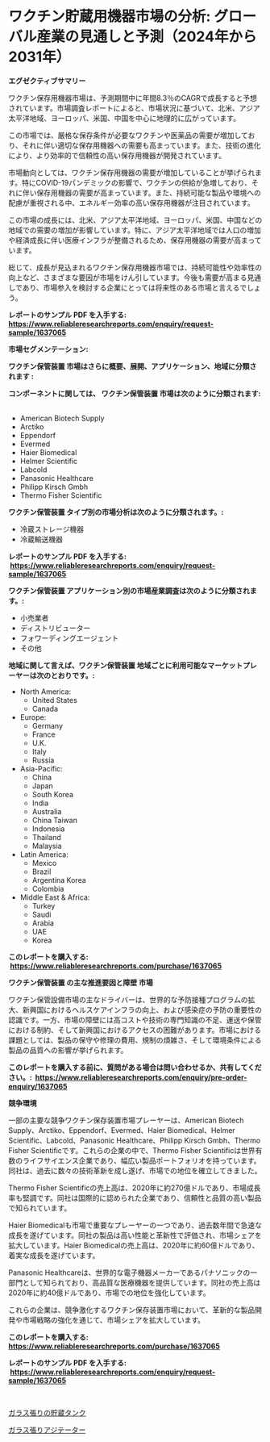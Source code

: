 <p><h1>ワクチン貯蔵用機器市場の分析: グローバル産業の見通しと予測（2024年から2031年）</h1></p><p><strong>エグゼクティブサマリー</strong></p>
<p><p>ワクチン保存用機器市場は、予測期間中に年間8.3％のCAGRで成長すると予想されています。市場調査レポートによると、市場状況に基づいて、北米、アジア太平洋地域、ヨーロッパ、米国、中国を中心に地理的に広がっています。 </p><p>この市場では、厳格な保存条件が必要なワクチンや医薬品の需要が増加しており、それに伴い適切な保存用機器への需要も高まっています。また、技術の進化により、より効率的で信頼性の高い保存用機器が開発されています。</p><p>市場動向としては、ワクチン保存用機器の需要が増加していることが挙げられます。特にCOVID-19パンデミックの影響で、ワクチンの供給が急増しており、それに伴い保存用機器の需要が高まっています。また、持続可能な製品や環境への配慮が重視される中、エネルギー効率の高い保存用機器が注目されています。</p><p>この市場の成長には、北米、アジア太平洋地域、ヨーロッパ、米国、中国などの地域での需要の増加が影響しています。特に、アジア太平洋地域では人口の増加や経済成長に伴い医療インフラが整備されるため、保存用機器の需要が高まっています。</p><p>総じて、成長が見込まれるワクチン保存用機器市場では、持続可能性や効率性の向上など、さまざまな要因が市場をけん引しています。今後も需要が高まる見通しであり、市場参入を検討する企業にとっては将来性のある市場と言えるでしょう。</p></p>
<p><strong>レポートのサンプル PDF を入手する: <a href="https://www.reliableresearchreports.com/enquiry/request-sample/1637065">https://www.reliableresearchreports.com/enquiry/request-sample/1637065</a></strong></p>
<p><strong>市場セグメンテーション:</strong></p>
<p><strong> ワクチン保管装置 市場はさらに概要、展開、アプリケーション、地域に分類されます :</strong></p>
<p><strong>コンポーネントに関しては、 ワクチン保管装置 市場は次のように分類されます: &nbsp;</strong></p>
<p><ul><li>American Biotech Supply</li><li>Arctiko</li><li>Eppendorf</li><li>Evermed</li><li>Haier Biomedical</li><li>Helmer Scientific</li><li>Labcold</li><li>Panasonic Healthcare</li><li>Philipp Kirsch Gmbh</li><li>Thermo Fisher Scientific</li></ul></p>
<p><strong> ワクチン保管装置 タイプ別の市場分析は次のように分類されます。:</strong></p>
<p><ul><li>冷蔵ストレージ機器</li><li>冷蔵輸送機器</li></ul></p>
<p><strong>レポートのサンプル PDF を入手する: &nbsp;<a href="https://www.reliableresearchreports.com/enquiry/request-sample/1637065">https://www.reliableresearchreports.com/enquiry/request-sample/1637065</a></strong></p>
<p><strong> ワクチン保管装置 アプリケーション別の市場産業調査は次のように分類されます。:</strong></p>
<p><ul><li>小売業者</li><li>ディストリビューター</li><li>フォワーディングエージェント</li><li>その他</li></ul></p>
<p><strong>地域に関して言えば、ワクチン保管装置 地域ごとに利用可能なマーケットプレーヤーは次のとおりです。:</strong></p>
<p><ul>
    <li>
        North America:
        <ul>
            <li>United States</li>
            <li>Canada</li>
        </ul>
    </li>
    <li>
        Europe:
        <ul>
            <li>Germany</li>
            <li>France</li>
            <li>U.K.</li>
            <li>Italy</li>
            <li>Russia</li>
        </ul>
    </li>
    <li>
        Asia-Pacific:
        <ul>
            <li>China</li>
            <li>Japan</li>
            <li>South Korea</li>
            <li>India</li>
            <li>Australia</li>
            <li>China Taiwan</li>
            <li>Indonesia</li>
            <li>Thailand</li>
            <li>Malaysia</li>
        </ul>
    </li>
    <li>
        Latin America:
        <ul>
            <li>Mexico</li>
            <li>Brazil</li>
            <li>Argentina Korea</li>
            <li>Colombia</li>
        </ul>
    </li>
    <li>
        Middle East & Africa:
        <ul>
            <li>Turkey</li>
            <li>Saudi</li>
            <li>Arabia</li>
            <li>UAE</li>
            <li>Korea</li>
        </ul>
    </li>
    </ul></p>
<p><strong>このレポートを購入する: &nbsp;<a href="https://www.reliableresearchreports.com/purchase/1637065">https://www.reliableresearchreports.com/purchase/1637065</a></strong></p>
<p><strong>ワクチン保管装置 の主な推進要因と障壁 市場</strong></p>
<p><p>ワクチン保管設備市場の主なドライバーは、世界的な予防接種プログラムの拡大、新興国におけるヘルスケアインフラの向上、および感染症の予防の重要性の認識です。一方、市場の障壁には高コストや技術の専門知識の不足、運送や保管における制約、そして新興国におけるアクセスの困難があります。市場における課題としては、製品の保守や修理の費用、規制の煩雑さ、そして環境条件による製品の品質への影響が挙げられます。</p></p>
<p><strong>このレポートを購入する前に、質問がある場合は問い合わせるか、共有してください。:&nbsp; <a href="https://www.reliableresearchreports.com/enquiry/pre-order-enquiry/1637065">https://www.reliableresearchreports.com/enquiry/pre-order-enquiry/1637065</a></strong></p>
<p><strong>競争環境</strong></p>
<p><p>一部の主要な競争ワクチン保存装置市場プレーヤーは、American Biotech Supply、Arctiko、Eppendorf、Evermed、Haier Biomedical、Helmer Scientific、Labcold、Panasonic Healthcare、Philipp Kirsch Gmbh、Thermo Fisher Scientificです。これらの企業の中で、Thermo Fisher Scientificは世界有数のライフサイエンス企業であり、幅広い製品ポートフォリオを持っています。同社は、過去に数々の技術革新を成し遂げ、市場での地位を確立してきました。</p><p>Thermo Fisher Scientificの売上高は、2020年に約270億ドルであり、市場成長率も堅調です。同社は国際的に認められた企業であり、信頼性と品質の高い製品で知られています。</p><p>Haier Biomedicalも市場で重要なプレーヤーの一つであり、過去数年間で急速な成長を遂げています。同社の製品は高い性能と革新性で評価され、市場シェアを拡大しています。Haier Biomedicalの売上高は、2020年に約60億ドルであり、着実な成長を遂げています。</p><p>Panasonic Healthcareは、世界的な電子機器メーカーであるパナソニックの一部門として知られており、高品質な医療機器を提供しています。同社の売上高は2020年に約40億ドルであり、市場での地位を強化しています。</p><p>これらの企業は、競争激化するワクチン保存装置市場において、革新的な製品開発や市場戦略の強化を通じて、市場シェアを拡大しています。</p></p>
<p><strong>このレポートを購入する: &nbsp; <a href="https://www.reliableresearchreports.com/purchase/1637065">https://www.reliableresearchreports.com/purchase/1637065</a></strong></p>
<p><strong>レポートのサンプル PDF を入手する: &nbsp;<a href="https://www.reliableresearchreports.com/enquiry/request-sample/1637065">https://www.reliableresearchreports.com/enquiry/request-sample/1637065</a></strong><strong></strong></p>
<p>&nbsp;</p>
<p><p><a href="https://github.com/EstaSprer20231/Market-Research-Report-List-1/blob/main/92884577985.md">ガラス張りの貯蔵タンク</a></p><p><a href="https://github.com/vlcostes/Market-Research-Report-List-1/blob/main/38238547984.md">ガラス張りアジテーター</a></p></p>